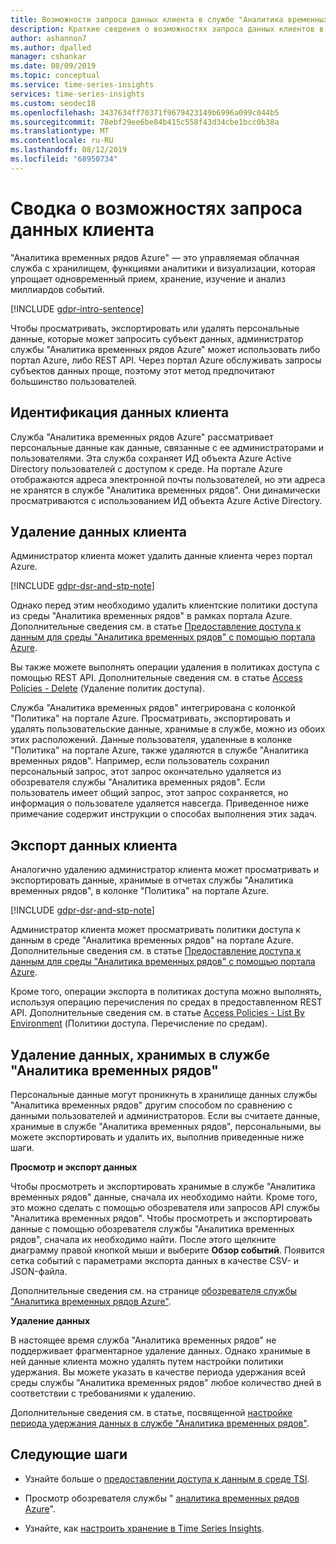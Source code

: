 ```yaml
---
title: Возможности запроса данных клиента в службе "Аналитика временных рядов Azure" | Документация Майкрософт
description: Краткие сведения о возможностях запроса данных клиентов в службе "Аналитика временных рядов Azure".
author: ashannon7
ms.author: dpalled
manager: cshankar
ms.date: 08/09/2019
ms.topic: conceptual
ms.service: time-series-insights
services: time-series-insights
ms.custom: seodec18
ms.openlocfilehash: 3437634ff70371f9679423149b6996a099c044b5
ms.sourcegitcommit: 78ebf29ee6be84b415c558f43d34cbe1bcc0b38a
ms.translationtype: MT
ms.contentlocale: ru-RU
ms.lasthandoff: 08/12/2019
ms.locfileid: "68950734"
---
```

# <a name="summary-of-customer-data-request-features"></a>Сводка о возможностях запроса данных клиента

"Аналитика временных рядов Azure" — это управляемая облачная служба с хранилищем, функциями аналитики и визуализации, которая упрощает одновременный прием, хранение, изучение и анализ миллиардов событий.

[!INCLUDE [gdpr-intro-sentence](../../includes/gdpr-intro-sentence.md)]

Чтобы просматривать, экспортировать или удалять персональные данные, которые может запросить субъект данных, администратор службы "Аналитика временных рядов Azure" может использовать либо портал Azure, либо REST API. Через портал Azure обслуживать запросы субъектов данных проще, поэтому этот метод предпочитают большинство пользователей.

## <a name="identifying-customer-data"></a>Идентификация данных клиента

Служба "Аналитика временных рядов Azure" рассматривает персональные данные как данные, связанные с ее администраторами и пользователями. Эта служба сохраняет ИД объекта Azure Active Directory пользователей с доступом к среде. На портале Azure отображаются адреса электронной почты пользователей, но эти адреса не хранятся в службе "Аналитика временных рядов". Они динамически просматриваются с использованием ИД объекта Azure Active Directory.

## <a name="deleting-customer-data"></a>Удаление данных клиента

Администратор клиента может удалить данные клиента через портал Azure.

[!INCLUDE [gdpr-dsr-and-stp-note](../../includes/gdpr-dsr-and-stp-note.md)]

Однако перед этим необходимо удалить клиентские политики доступа из среды "Аналитика временных рядов" в рамках портала Azure. Дополнительные сведения см. в статье [Предоставление доступа к данным для среды "Аналитика временных рядов" с помощью портала Azure](time-series-insights-data-access.md).

Вы также можете выполнять операции удаления в политиках доступа с помощью REST API. Дополнительные сведения см. в статье [Access Policies - Delete](https://docs.microsoft.com/rest/api/time-series-insights/management/accesspolicies/delete) (Удаление политик доступа).

Служба "Аналитика временных рядов" интегрирована с колонкой "Политика" на портале Azure. Просматривать, экспортировать и удалять пользовательские данные, хранимые в службе, можно из обоих этих расположений. Данные пользователя, удаленные в колонке "Политика" на портале Azure, также удаляются в службе "Аналитика временных рядов". Например, если пользователь сохранил персональный запрос, этот запрос окончательно удаляется из обозревателя службы "Аналитика временных рядов". Если пользователь имеет общий запрос, этот запрос сохраняется, но информация о пользователе удаляется навсегда. Приведенное ниже примечание содержит инструкции о способах выполнения этих задач.

## <a name="exporting-customer-data"></a>Экспорт данных клиента

Аналогично удалению администратор клиента может просматривать и экспортировать данные, хранимые в отчетах службы "Аналитика временных рядов", в колонке "Политика" на портале Azure.

[!INCLUDE [gdpr-dsr-and-stp-note](../../includes/gdpr-dsr-and-stp-note.md)]

Администратор клиента может просматривать политики доступа к данным в среде "Аналитика временных рядов" на портале Azure. Дополнительные сведения см. в статье [Предоставление доступа к данным для среды "Аналитика временных рядов" с помощью портала Azure](time-series-insights-data-access.md).

Кроме того, операции экспорта в политиках доступа можно выполнять, используя операцию перечисления по средах в предоставленном REST API. Дополнительные сведения см. в статье [Access Policies - List By Environment](https://docs.microsoft.com/rest/api/time-series-insights/management/accesspolicies/listbyenvironment) (Политики доступа. Перечисление по средам).

## <a name="to-delete-data-stored-within-time-series-insights"></a>Удаление данных, хранимых в службе "Аналитика временных рядов"

Персональные данные могут проникнуть в хранилище данных службы "Аналитика временных рядов" другим способом по сравнению с данными пользователей и администраторов. Если вы считаете данные, хранимые в службе "Аналитика временных рядов", персональными, вы можете экспортировать и удалить их, выполнив приведенные ниже шаги.

**Просмотр и экспорт данных**

Чтобы просмотреть и экспортировать хранимые в службе "Аналитика временных рядов" данные, сначала их необходимо найти. Кроме того, это можно сделать с помощью обозревателя или запросов API службы "Аналитика временных рядов". Чтобы просмотреть и экспортировать данные с помощью обозревателя службы "Аналитика временных рядов", сначала их необходимо найти. После этого щелкните диаграмму правой кнопкой мыши и выберите **Обзор событий**. Появится сетка событий с параметрами экспорта данных в качестве CSV- и JSON-файла.

Дополнительные сведения см. на странице [обозревателя службы "Аналитика временных рядов Azure"](time-series-insights-explorer.md).

**Удаление данных**

В настоящее время служба "Аналитика временных рядов" не поддерживает фрагментарное удаление данных. Однако хранимые в ней данные клиента можно удалять путем настройки политики удержания. Вы можете указать в качестве периода удержания всей среды службы "Аналитика временных рядов" любое количество дней в соответствии с требованиями к удалению.

Дополнительные сведения см. в статье, посвященной [настройке периода удержания данных в службе "Аналитика временных рядов"](time-series-insights-how-to-configure-retention.md).

## <a name="next-steps"></a>Следующие шаги

* Узнайте больше о [предоставлении доступа к данным в среде TSI](./time-series-insights-data-access.md).

* Просмотр обозревателя службы " [аналитика временных рядов Azure](time-series-insights-explorer.md)".

* Узнайте, как [настроить хранение в Time Series Insights](time-series-insights-how-to-configure-retention.md).